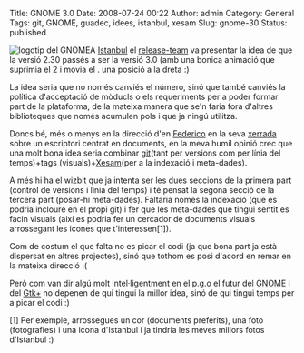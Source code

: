 Title: GNOME 3.0
Date: 2008-07-24 00:22
Author: admin
Category: General
Tags: git, GNOME, guadec, idees, istanbul, xesam
Slug: gnome-30
Status: published

<img src="http://gil.badall.net/wp-content/uploads/2008/01/gnomefoot.png" data-align="right" alt="logotip del GNOME" />A <a href="http://xesam.org/" target="_blank" rel="noopener">Istanbul</a> el <a href="http://live.gnome.org/ReleasePlanning/NewReleaseTeamMembers" target="_blank" rel="noopener">release-team</a> va presentar la idea de que la versió 2.30 passés a ser la versió 3.0 (amb una bonica animació que suprimia el 2 i movia el . una posició a la dreta :)

La idea seria que no només canviés el número, sinó que també canviés la política d'acceptació de mòducls o els requeriments per a poder formar part de la plataforma, de la mateixa manera que se'n faria fora d'altres biblioteques que només acumulen pols i que ja ningú utilitza.

Doncs bé, més o menys en la direcció d'en <a href="http://www.gnome.org/~federico/news.html" target="_blank" rel="noopener">Federico</a> en la seva [xerrada](http://www.gnome.org/~federico/docs/2008-GUADEC/fmq-2008-document-centric-gnome.odp) sobre un escriptori centrat en documents, en la meva humil opinió crec que una molt bona idea seria combinar <a href="http://git.or.cz/" target="_blank" rel="noopener">git</a>(tant per versions com per línia del temps)+tags (visuals)+<a href="http://xesam.org/" target="_blank" rel="noopener">Xesam</a>(per a la indexació i meta-dades).

A més hi ha el wizbit que ja intenta ser les dues seccions de la primera part (control de versions i línia del temps) i té pensat la segona secció de la tercera part (posar-hi meta-dades). Faltaria només la indexació (que es podria incloure en el propi git) i fer que les meta-dades que tingui sentit es facin visuals (així es podria fer un cercador de documents visuals arrossegant les icones que t'interessen\[1\]).

Com de costum el que falta no es picar el codi (ja que bona part ja està dispersat en altres projectes), sinó que tothom es posi d'acord en remar en la mateixa direcció :(

Però com van dir algú molt intel·ligentment en el p.g.o el futur del <a href="http://www.gnome.org" target="_blank" rel="noopener">GNOME</a> i del [Gtk+](http://www.gtk.org) no depenen de qui tingui la millor idea, sinó de qui tingui temps per a picar el codi :)

\[1\] Per exemple, arrossegues un cor (documents preferits), una foto (fotografies) i una icona d'Istanbul i ja tindria les meves millors fotos d'Istanbul :)
